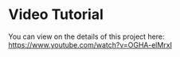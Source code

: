 # Video Tutorial

You can view on the details of this project here: https://www.youtube.com/watch?v=OGHA-elMrxI
